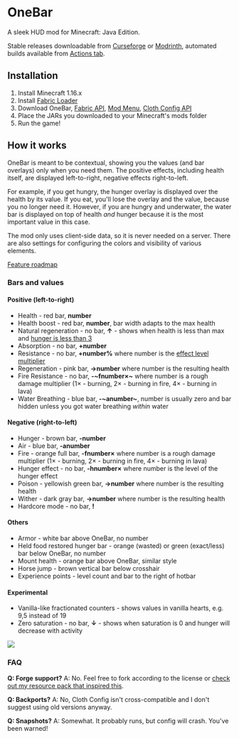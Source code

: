 # OneBar

A sleek HUD mod for Minecraft: Java Edition. 

Stable releases downloadable from [Curseforge](https://www.curseforge.com/minecraft/mc-mods/onebar) or [Modrinth](https://modrinth.com/mod/OneBar), automated builds available from [Actions tab](https://github.com/Madis0/OneBar/actions).

## Installation

1. Install Minecraft 1.16.x
2. Install [Fabric Loader](https://fabricmc.net/use/)
3. Download OneBar, [Fabric API](https://www.curseforge.com/minecraft/mc-mods/fabric-api), [Mod Menu](https://www.curseforge.com/minecraft/mc-mods/modmenu), [Cloth Config API](https://www.curseforge.com/minecraft/mc-mods/cloth-config)
4. Place the JARs you downloaded to your Minecraft's mods folder
5. Run the game!

## How it works

OneBar is meant to be contextual, showing you the values (and bar overlays) only when you need them. The positive effects, including health itself, are displayed left-to-right, negative effects right-to-left. 

For example, if you get hungry, the hunger overlay is displayed over the health by its value. If you eat, you'll lose the overlay and the value, because you no longer need it. However, if you are hungry and underwater, the water bar is displayed on top of health _and_ hunger because it is the most important value in this case.

The mod only uses client-side data, so it is never needed on a server. There are also settings for configuring the colors and visibility of various elements.

[Feature roadmap](https://github.com/Madis0/OneBar/projects)

### Bars and values

#### Positive (left-to-right)

* Health - red bar, **number**
* Health boost - red bar, **number**, bar width adapts to the max health
* Natural regeneration - no bar, **↑** - shows when health is less than max and [hunger is less than 3](https://minecraft.gamepedia.com/Hunger#Mechanics)
* Absorption - no bar, **+number**
* Resistance - no bar, **+number%** where number is the [effect level multiplier](https://minecraft.gamepedia.com/Resistance#Effect)
* Regeneration - pink bar, **→number** where number is the resulting health
* Fire Resistance - no bar, **-~fnumber×~** where number is a rough damage multiplier (1× - burning, 2× - burning in fire, 4× - burning in lava)
* Water Breathing - blue bar, **-~anumber~**, number is usually zero and bar hidden unless you got water breathing _within_ water

#### Negative (right-to-left)

* Hunger - brown bar, **-number**
* Air - blue bar, **-anumber**
* Fire - orange full bar, **-fnumber×** where number is a rough damage multiplier (1× - burning, 2× - burning in fire, 4× - burning in lava)
* Hunger effect - no bar, **-hnumber×** where number is the level of the hunger effect
* Poison - yellowish green bar, **→number** where number is the resulting health
* Wither - dark gray bar, **→number** where number is the resulting health
* Hardcore mode - no bar, **!**

#### Others

* Armor - white bar above OneBar, no number
* Held food restored hunger bar - orange (wasted) or green (exact/less) bar below OneBar, no number
* Mount health - orange bar above OneBar, similar style
* Horse jump - brown vertical bar below crosshair
* Experience points - level count and bar to the right of hotbar 

#### Experimental

* Vanilla-like fractionated counters - shows values in vanilla hearts, e.g. 9,5 instead of 19
* Zero saturation - no bar, **↓** - shows when saturation is 0 and hunger will decrease with activity

![](https://i.ibb.co/Jcs3ys8/2021-02-19-20-01-43.png)

### FAQ

**Q: Forge support?**
A: No. Feel free to fork according to the license or [check out my resource pack that inspired this](https://www.curseforge.com/minecraft/texture-packs/material-design-hud).

**Q: Backports?**
A: No, Cloth Config isn't cross-compatible and I don't suggest using old versions anyway.

**Q: Snapshots?**
A: Somewhat. It probably runs, but config will crash. You've been warned!
